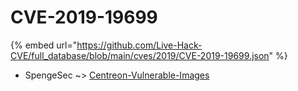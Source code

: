 # CVE-2019-19699
{% embed url="https://github.com/Live-Hack-CVE/full_database/blob/main/cves/2019/CVE-2019-19699.json" %}

* SpengeSec ~> [Centreon-Vulnerable-Images](https://www.alice-snow.ru/2019/database/cve-2019-19699/centreon-vulnerable-images-spengesec)